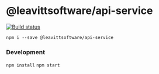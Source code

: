 #  @leavittsoftware/api-service
[![Build status](https://ci.appveyor.com/api/projects/status/2aa04rmnq7d06ck4/branch/master?svg=true)](https://ci.appveyor.com/project/aarondrabeck/user-manager/branch/master)

   `npm i --save @leavittsoftware/api-service`

### Development 
`npm install`
`npm start`